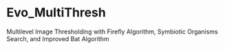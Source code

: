 # Evo_MultiThresh
Multilevel Image Thresholding with Firefly Algorithm, Symbiotic Organisms Search, and Improved Bat Algorithm
